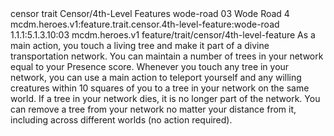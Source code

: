 <ability>
  <metadata>
    <class>censor</class>
    <feature_type>trait</feature_type>
    <file_dpath>Censor/4th-Level Features</file_dpath>
    <item_id>wode-road</item_id>
    <item_index>03</item_index>
    <item_name>Wode Road</item_name>
    <level>4</level>
    <scc>mcdm.heroes.v1:feature.trait.censor.4th-level-feature:wode-road</scc>
    <scdc>1.1.1:5.1.3.10:03</scdc>
    <source>mcdm.heroes.v1</source>
    <type>feature/trait/censor/4th-level-feature</type>
  </metadata>
  <effects>
    <effect type="mundane">As a main action, you touch a living tree and make it part of a divine transportation network. You can maintain a number of trees in your network equal to your Presence score. Whenever you touch any tree in your network, you can use a main action to teleport yourself and any willing creatures within 10 squares of you to a tree in your network on the same world. If a tree in your network dies, it is no longer part of the network. You can remove a tree from your network no matter your distance from it, including across different worlds (no action required).</effect>
  </effects>
</ability>
